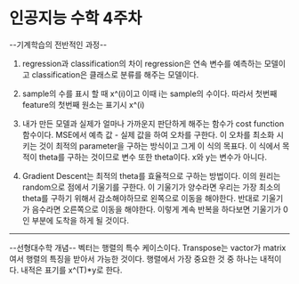 # 인공지능 수학 4주차
--기계학습의 전반적인 과정--
1. regression과 classification의 차이
regression은 연속 변수를 예측하는 모델이고
classification은 클래스로 분류를 해주는 모델이다.

2. sample의 수를 표시 할 때 x^(i)이고 이때 i는 sample의 수이다.
따라서 첫번째 feature의 첫번째 원소는 표기시 x^(i)

3. 내가 만든 모델과 실제가 얼마나 가까운지 판단하게 해주는 함수가 cost function 함수이다.
MSE에서 예측 값 - 실제 값을 하여 오차를 구한다. 이 오차를 최소화 시키는 것이 최적의 parameter을 구하는 방식이고
그게 이 식의 목표다. 이 식에서 목적이 theta를 구하는 것이므로 변수 또한 theta이다. x와 y는 변수가 아니다.

4. Gradient Descent는 최적의 theta를 효율적으로 구하는 방법이다. 이의 원리는 random으로 점에서 기울기를 구한다.
이 기울기가 양수라면 우리는 가장 최소의 theta를 구하기 위해서 감소해야하므로 왼쪽으로 이동을 해야한다. 반대로 기울기가 음수라면 
오른쪽으로 이동을 해야한다. 이렇게 계속 반복을 하다보면 기울기가 0인 부분에 도착을 하게 될 것이다.

-----------------------------------------------------------------------------------------------------------------------
--선형대수학 개념--
벡터는 행렬의 특수 케이스이다.
Transpose는 vactor가 matrix여서 행렬의 특징을 받아서 가능한 것이다.
행렬에서 가장 중요한 것 중 하나는 내적이다. 내적은 표기를 x^(T)*y로 한다. 
